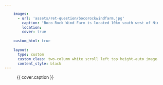 ```yaml
---

    images:
      - url: 'assets/ret-question/bocorockwindfarm.jpg'
        caption: "Boco Rock Wind Farm is located 10km south west of Nimmitabel"
        location: 
        cover: true
    
    custom_html: true
    
    layout:
      type: custom
      custom_class: two-column white scroll left top height-auto image-background
      content_style: black
---
```


<figure class="cover-area background" style="background-image: url({{ cover.url }})">
  <figcaption class="inset">{{ cover.caption }}</figcaption>
  <a href="geo:-36.583000,149.140000?label=Boco Rock Wind Farm" class='show-map'></a>
</figure>
